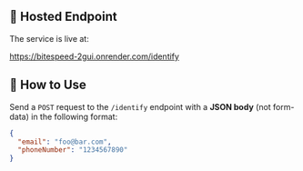 ## 🔗 Hosted Endpoint

The service is live at:

https://bitespeed-2gui.onrender.com/identify


## 🚀 How to Use

Send a `POST` request to the `/identify` endpoint with a **JSON body** (not form-data) in the following format:

```json
{
  "email": "foo@bar.com",
  "phoneNumber": "1234567890"
}
